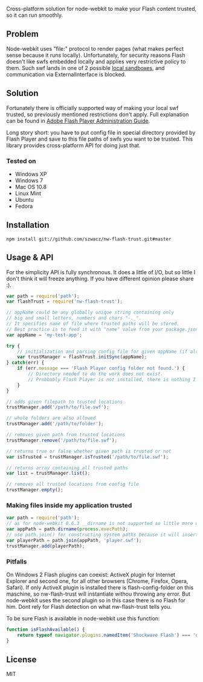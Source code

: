 Cross-platform solution for node-webkit to make your Flash content trusted, so it can run smoothly.

## Problem

Node-webkit uses "file:" protocol to render pages (what makes perfect sense because it runs locally). Unfortunately, for security reasons Flash doesn't like swfs embedded locally and applies very restrictive policy to them. Such swf lands in one of 2 possible [local sandboxes](http://help.adobe.com/en_US/ActionScript/3.0_ProgrammingAS3/WS5b3ccc516d4fbf351e63e3d118a9b90204-7e3f.html), and communication via ExternalInterface is blocked.

## Solution

Fortunately there is officially supported way of making your local swf trusted, so previously mentioned restrictions don't apply. Full explanation can be found in [Adobe Flash Player Administration Guide](http://www.adobe.com/devnet/flashplayer/articles/flash_player_admin_guide.html).

Long story short: you have to put config file in special directory provided by Flash Player and save to this file paths of swfs you want to be trusted. This library provides cross-platform API for doing just that.

### Tested on

- Windows XP
- Windows 7
- Mac OS 10.8
- Linux Mint
- Ubuntu
- Fedora

## Installation

```
npm install git://github.com/szwacz/nw-flash-trust.git#master
```

## Usage & API

For the simplicity API is fully synchronous. It does a little of I/O, but so little I don't think it will freeze anything. If you have different opinion please share :).

```javascript
var path = require('path');
var flashTrust = require('nw-flash-trust');

// appName could be any globally unique string containing only
// big and small letters, numbers and chars "-._".
// It specifies name of file where trusted paths will be stored.
// Best practice is to feed it with "name" value from your package.json file.
var appName = 'my-test-app';

try {
    // initialization and parsing config file for given appName (if already exists)
    var trustManager = flashTrust.initSync(appName);
} catch(err) {
    if (err.message === 'Flash Player config folder not found.') {
        // Directory needed to do the work does not exist.
        // Probbably Flash Player is not installed, there is nothing I can do.
    }
}

// adds given filepath to trusted locations
trustManager.add('/path/to/file.swf');

// whole folders are also allowed
trustManager.add('/path/to/folder');

// removes given path from trusted locations
trustManager.remove('/path/to/file.swf');

// returns true or false whether given path is trusted or not
var isTrusted = trustManager.isTrusted('/path/to/file.swf');

// returns array containing all trusted paths
var list = trustManager.list();

// removes all trusted locations from config file
trustManager.empty();
```

### Making files inside my application trusted

```javascript
var path = require('path');
// as for node-webkit 0.6.3 __dirname is not supported so little more work is needed
var appPath = path.dirname(process.execPath);
// use path.join() for constructing system paths because it will insert '\' or '/' depending on platform
var playerPath = path.join(appPath, 'player.swf');
trustManager.add(playerPath);
```

### Pitfalls

On Windows 2 Flash plugins can coexist: ActiveX plugin for Internet Explorer and second one, for all other browsers (Chrome, Firefox, Opera, Safari). If only ActiveX plugin is installed there is flash-config-folder on this maschine, so nw-flash-trust will instantiate withou throwing any error. But node-webkit uses the second plugin so in this case there is no Flash for him. Dont rely for Flash detection on what nw-flash-trust tells you.

To be sure Flash is available in node-webkit use this function:
```javascript
function isFlashAvailable() {
    return typeof navigator.plugins.namedItem('Shockwave Flash') === 'object';
}
```

## License

MIT